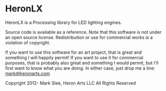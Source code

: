 HeronLX
=======

HeronLX is a Processing library for LED lighting engines.

Source code is available as a reference. Note that this software is not under an open source license. Redistribution or use for commercial works is a violation of copyright.

If you want to use this software for an art project, that is great and something I will happily permit! If you want to use it for commercial purposes, that is probably also great and something I would permit, but I'll first want to know what you are doing. In either case, just drop me a line: mark@heronarts.com

Copyright 2012- Mark Slee, Heron Arts LLC
All Rights Reserved
